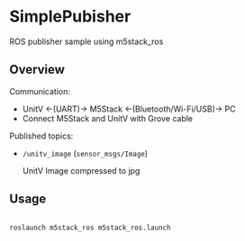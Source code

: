 # SimplePubisher

ROS publisher sample using m5stack_ros

## Overview

Communication:

- UnitV <-(UART)-> M5Stack <-(Bluetooth/Wi-Fi/USB)-> PC
- Connect M5Stack and UnitV with Grove cable

Published topics:

- `/unitv_image` (`sensor_msgs/Image`)

  UnitV Image compressed to jpg

## Usage

```bash

roslaunch m5stack_ros m5stack_ros.launch
```
